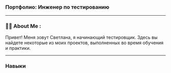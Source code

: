 ### Портфолио: Инженер по тестированию 
---
### :woman_technologist: About Me : 
Привет! Меня зовут Светлана, я начинающий тестировщик. Здесь вы найдете некоторые из моих проектов, выполненных во время обучения и практики.

---
### Навыки

